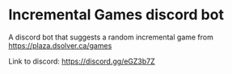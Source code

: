 # Incremental Games discord bot
A discord bot that suggests a random incremental game from https://plaza.dsolver.ca/games

Link to discord: https://discord.gg/eGZ3b7Z
